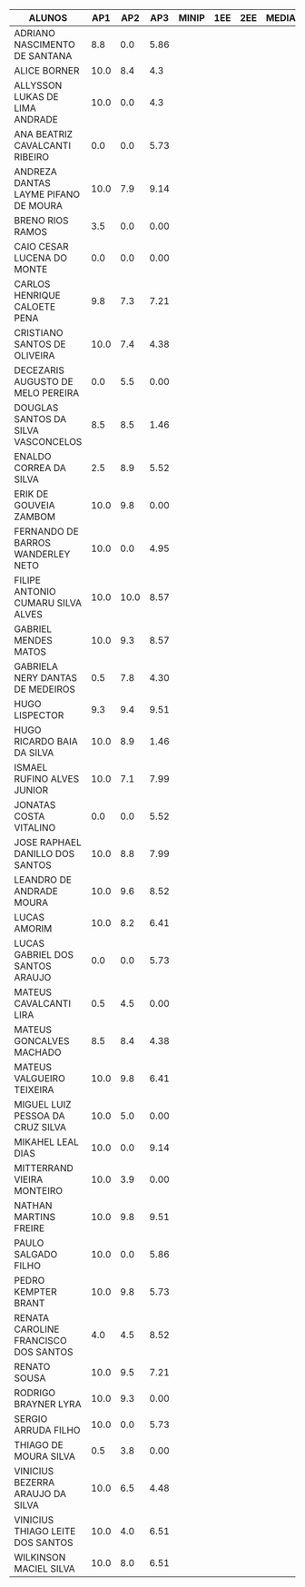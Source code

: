 ALUNOS                               |  AP1   |  AP2   |  AP3   |  MINIP |  1EE   |  2EE   | MEDIA  |  FINAL |
------------------------------------ | ------ | ------ | ------ | ------ | ------ | ------ | ------ | ------ |
ADRIANO NASCIMENTO DE SANTANA        |  8.8   |   0.0  |  5.86  |        |        |        |        |        |
ALICE BORNER                         | 10.0   |   8.4  |  4.3   |        |        |        |        |        |
ALLYSSON LUKAS DE LIMA ANDRADE       | 10.0   |   0.0  |  4.3   |        |        |        |        |        |
ANA BEATRIZ CAVALCANTI RIBEIRO       |  0.0   |   0.0  |  5.73  |        |        |        |        |        |
ANDREZA DANTAS LAYME PIFANO DE MOURA | 10.0   |   7.9  |  9.14  |        |        |        |        |        |
BRENO RIOS RAMOS                     |  3.5   |   0.0  |  0.00  |        |        |        |        |        |
CAIO CESAR LUCENA DO MONTE           |  0.0   |   0.0  |  0.00  |        |        |        |        |        |
CARLOS HENRIQUE CALOETE PENA         |  9.8   |   7.3  |  7.21  |        |        |        |        |        |
CRISTIANO SANTOS DE OLIVEIRA         | 10.0   |   7.4  |  4.38  |        |        |        |        |        |
DECEZARIS AUGUSTO DE MELO PEREIRA    |  0.0   |   5.5  |  0.00  |        |        |        |        |        |
DOUGLAS SANTOS DA SILVA VASCONCELOS  |  8.5   |   8.5  |  1.46  |        |        |        |        |        |
ENALDO CORREA DA SILVA               |  2.5   |   8.9  |  5.52  |        |        |        |        |        |
ERIK DE GOUVEIA ZAMBOM               | 10.0   |   9.8  |  0.00  |        |        |        |        |        |
FERNANDO DE BARROS WANDERLEY NETO    | 10.0   |   0.0  |  4.95  |        |        |        |        |        |
FILIPE ANTONIO CUMARU SILVA ALVES    | 10.0   |  10.0  |  8.57  |        |        |        |        |        |
GABRIEL MENDES MATOS                 | 10.0   |   9.3  |  8.57  |        |        |        |        |        |
GABRIELA NERY DANTAS DE MEDEIROS     |  0.5   |   7.8  |  4.30  |        |        |        |        |        |
HUGO LISPECTOR                       |  9.3   |   9.4  |  9.51  |        |        |        |        |        |
HUGO RICARDO BAIA DA SILVA           | 10.0   |   8.9  |  1.46  |        |        |        |        |        |
ISMAEL RUFINO ALVES JUNIOR           | 10.0   |   7.1  |  7.99  |        |        |        |        |        |
JONATAS COSTA VITALINO               |  0.0   |   0.0  |  5.52  |        |        |        |        |        |
JOSE RAPHAEL DANILLO DOS SANTOS      | 10.0   |   8.8  |  7.99  |        |        |        |        |        |
LEANDRO DE ANDRADE MOURA			       | 10.0   |   9.6  |  8.52  |        |        |        |        |        |
LUCAS AMORIM                         | 10.0   |   8.2  |  6.41  |        |        |        |        |        |
LUCAS GABRIEL DOS SANTOS ARAUJO      |  0.0   |   0.0  |  5.73  |        |        |        |        |        |
MATEUS CAVALCANTI LIRA               |  0.5   |   4.5  |  0.00  |        |        |        |        |        | 
MATEUS GONCALVES MACHADO             |  8.5   |   8.4  |  4.38  |        |        |        |        |        |
MATEUS VALGUEIRO TEIXEIRA			       |  10.0  |   9.8  |  6.41  |        |        |        |        |        |
MIGUEL LUIZ PESSOA DA CRUZ SILVA     |  10.0  |   5.0  |  0.00  |        |        |        |        |        |
MIKAHEL LEAL DIAS                    |  10.0  |   0.0  |  9.14  |        |        |        |        |        |
MITTERRAND VIEIRA MONTEIRO           |  10.0  |   3.9  |  0.00  |        |        |        |        |        |
NATHAN MARTINS FREIRE                |  10.0  |   9.8  |  9.51  |        |        |        |        |        |
PAULO SALGADO FILHO                  |  10.0  |   0.0  |  5.86  |        |        |        |        |        |
PEDRO KEMPTER BRANT                  |  10.0  |   9.8  |  5.73  |        |        |        |        |        |
RENATA CAROLINE FRANCISCO DOS SANTOS |   4.0  |   4.5  |  8.52  |        |        |        |        |        |
RENATO SOUSA                         |  10.0  |   9.5  |  7.21  |        |        |        |        |        |
RODRIGO BRAYNER LYRA                 |  10.0  |   9.3  |  0.00  |        |        |        |        |        |
SERGIO ARRUDA FILHO                  |  10.0  |   0.0  |  5.73  |        |        |        |        |        |
THIAGO DE MOURA SILVA                |   0.5  |   3.8  |  0.00  |        |        |        |        |        |
VINICIUS BEZERRA ARAUJO DA SILVA     |  10.0  |   6.5  |  4.48  |        |        |        |        |        |
VINICIUS THIAGO LEITE DOS SANTOS     |  10.0  |   4.0  |  6.51  |        |        |        |        |        |
WILKINSON MACIEL SILVA               |  10.0  |   8.0  |  6.51  |        |        |        |        |        |
